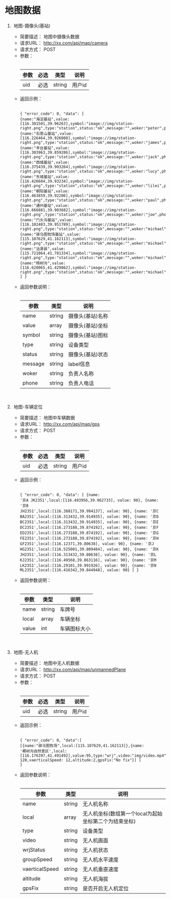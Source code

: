 # 地图数据
1.  地图-摄像头(基站)

    * 简要描述：
    地图中摄像头数据
    * 请求URL：
    http://xx.com/api/map/camera
    * 请求方式：
    POST
    * 参数：<br /><br /><table><thead><th>参数</th><th>必选</th><th>类型</th><th>说明</th></thead><tbody><tr><td>uid</td><td>必选</td><td>string</td><td>用户id</td></tr></tbody></table>
    * 返回示例：<br /><br /><pre><code>{
    "error_code": 0,
    "data": [
        {name:"海淀基站",value:[116.301501,39.96263],symbol:"image://img/station-right.png",type:"station",status:"ok",message:"",woker:"peter",phone:"15623526487"},
        {name:"石景山基站",value:[116.226464,39.926008],symbol:"image://img/station-right.png",type:"station",status:"ok",message:"",woker:"james",phone:"15623526487"},
        {name:"丰台基站",value:[116.303963,39.859286],symbol:"image://img/station-right.png",type:"station",status:"ok",message:"",woker:"jack",phone:"15623526487"},
        {name:"西城基站",value:[116.375439,39.903264],symbol:"image://img/station-right.png",type:"station",status:"ok",message:"",woker:"lucy",phone:"15623526487"},
        {name:"东城基站",value:[116.426604,39.93234],symbol:"image://img/station-right.png",type:"station",status:"ok",message:"",woker:"lilei",phone:"15623526487"},
        {name:"朝阳基站",value:[116.463859,39.92206],symbol:"image://img/station-right.png",type:"station",status:"ok",message:"",woker:"paul",phone:"15623526487"},
        {name:"通州基站",value:[116.666881,39.903682],symbol:"image://img/station-right.png",type:"station",status:"ok",message:"",woker:"joe",phone:"15623526487"},
        {name:"门头沟基站",value:[116.102403,39.951789],symbol:"image://img/station-right.png",type:"station",status:"ok",message:"",woker:"michael",phone:"15623526487"},
        {name:"驿马图牧场基站",value:[115.107629,41.162113],symbol:"image://img/station-right.png",type:"station",status:"ok",message:"",woker:"michael",phone:"15623526487"},
        {name:"沽源县",value:[115.721064,41.781334],symbol:"image://img/station-right.png",type:"station",status:"ok",message:"",woker:"michael",phone:"15623526487"},
        {name:"杨树沟",value:[116.628065,41.429862],symbol:"image://img/station-right.png",type:"station",status:"ok",message:"",woker:"michael",phone:"15623526487"}
      ]
  }</code></pre>
     * 返回参数说明：<br /><br /><table><thead><th>参数</th><th>类型</th><th>说明</th></thead><tbody><tr><td>name</td><td>string</td><td>摄像头(基站)名称</td></tr><tr><td>value</td><td>array</td><td>摄像头(基站)坐标</td></tr><tr><td>symbol</td><td>string</td><td>摄像头(基站)图标</td></tr><tr><td>type</td><td>string</td><td>设备类型</td></tr><tr><td>status</td><td>string</td><td>摄像头(基站)状态</td></tr><tr><td>message</td><td>string</td><td>label信息</td></tr><tr><td>woker</td><td>string</td><td>负责人名称</td></tr><tr><td>phone</td><td>string</td><td>负责人电话</td></tr></tbody></table><br />
1.  地图-车辆定位

    * 简要描述：
    地图中车辆数据
    * 请求URL：
    http://xx.com/api/map/gps
    * 请求方式：
    POST
    * 参数：<br /><br /><table><thead><th>参数</th><th>必选</th><th>类型</th><th>说明</th></thead><tbody><tr><td>uid</td><td>必选</td><td>string</td><td>用户id</td></tr></tbody></table>
    * 返回示例：<br /><br /><pre><code>{
    "error_code": 0,
    "data": [
    	  {name: '京A JK2351',local:[116.493956,39.962733], value: 90},
	     {name: '京B JH2351',local:[116.388171,39.994137], value: 90},
	     {name: '京C BA2351',local:[116.313432,39.914935], value: 90},
	     {name: '京D BC2351',local:[116.313432,39.914935], value: 90},
	     {name: '京E DC2351',local:[116.273188,39.874192], value: 90},
	     {name: '京F ED2351',local:[116.273188,39.874192], value: 90},
	     {name: '京G FE2351',local:[116.273188,39.874192], value: 90},
	     {name: '京H GF2351',local:[116.12371,39.80638], value: 90},
	     {name: '京J HG2351',local:[116.525001,39.809484], value: 90},
	     {name: '京K JH2351',local:[116.313432,39.80638], value: 90},
	     {name: '京L KJ2351',local:[116.49568,39.863116], value: 90},
	     {name: '京M LK2351',local:[116.29101,39.991926], value: 90},
	     {name: '京N ML2351',local:[116.416342,39.844948], value: 90}
    ]
  }</code></pre>
     * 返回参数说明：<br /><br /><table><thead><th>参数</th><th>类型</th><th>说明</th></thead><tbody><tr><td>name</td><td>string</td><td>车牌号</td></tr><tr><td>local</td><td>array</td><td>车辆坐标</td></tr><tr><td>value</td><td>int</td><td>车辆图标大小</td></tr></tbody></table><br />
     
1.  地图-无人机

    * 简要描述：
    地图中无人机数据
    * 请求URL：
    http://xx.com/api/map/unmannedPlane
    * 请求方式：
    POST
    * 参数：<br /><br /><table><thead><th>参数</th><th>必选</th><th>类型</th><th>说明</th></thead><tbody><tr><td>uid</td><td>必选</td><td>string</td><td>用户id</td></tr></tbody></table>
    * 返回示例：<br /><br /><pre><code>{
    "error_code": 0,
    "data":[
	    [{name:"驿马图牧场",local:[115.107629,41.162113]},{name: '椰树沟自然景区',local: [116.176397,41.491492],value:95,type:"wrj",video:"img/video.mp4",wrjStatus:"OK",groupSpeed: 120,vaerticalSpeed: 12,altitude:2,gpsFix:"No fix"}]
    ]
  }</code></pre>
    * 返回参数说明：<br /><br /><table><thead><th>参数</th><th>类型</th><th>说明</th></thead><tbody><tr><td>name</td><td>string</td><td>无人机名称</td></tr><tr><td>local</td><td>array</td><td>无人机坐标(数组第一个local为起始坐标第二个为结束坐标)</td></tr><tr><td>type</td><td>string</td><td>设备类型</td></tr><tr><td>video</td><td>string</td><td>无人机画面</td></tr><tr><td>wrjStatus</td><td>string</td><td>无人机状态</td></tr><tr><td>groupSpeed</td><td>string</td><td>无人机水平速度</td></tr><tr><td>vaerticalSpeed</td><td>string</td><td>无人机垂直速度</td></tr><tr><td>altitude</td><td>string</td><td>无人机海拔</td></tr><tr><td>gpsFix</td><td>string</td><td>是否开启无人机定位</td></tr></tbody></table><br />
